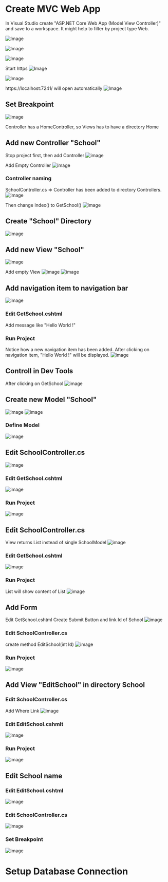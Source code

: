 # Create MVC Web App

In Visual Studio create "ASP.NET Core Web App (Model View Controller)" and save to a workspace.
It might help to filter by project type Web.

![Image](https://github.com/AwertzHVD/BS-Linz2_Archery_Team2/assets/104345472/2f5c1edf-dfb8-4c9d-8528-617ff8b75166)


![Image](https://github.com/AwertzHVD/BS-Linz2_Archery_Team2/assets/104345472/61f13a7f-c36d-4aca-b734-908fba712f86)


![Image](https://github.com/AwertzHVD/BS-Linz2_Archery_Team2/assets/104345472/e4fc69f8-6707-4dc5-b5d1-36ac6fed9ee3)

Start https
![Image](https://github.com/AwertzHVD/BS-Linz2_Archery_Team2/assets/104345472/778b9d70-94cd-4a5f-bdf3-4b1ce12225d7)


![Image](https://github.com/AwertzHVD/BS-Linz2_Archery_Team2/assets/104345472/78ea6562-7590-462c-866c-23c3ef751be3)

https://localhost:7241/ will open automatically
![Image](https://github.com/AwertzHVD/BS-Linz2_Archery_Team2/assets/104345472/5d539ea2-b407-48bb-bd29-536177f5d026)

## Set Breakpoint
![image](https://github.com/AwertzHVD/MVC_Tutorial/assets/104345472/7c0fa8f0-ef7a-4923-ac06-134cf0924e7c)

Controller has a HomeController, so Views has to have a directory Home

## Add new Controller "School"
Stop project first, then add Controller
![image](https://github.com/AwertzHVD/MVC_Tutorial/assets/104345472/f9bcd3a2-f398-4129-969b-5f99be9bcd74)

Add Empty Controller
![image](https://github.com/AwertzHVD/MVC_Tutorial/assets/104345472/169f5c99-69ac-4ae3-ae4b-8c77c623b908)

### Controller naming
SchoolController.cs => Controller has been added to directory Controllers.
![image](https://github.com/AwertzHVD/MVC_Tutorial/assets/104345472/409ecaf2-9f76-41a9-8368-2d6e53349ce1)

Then change Index() to GetSchool()
![image](https://github.com/AwertzHVD/MVC_Tutorial/assets/104345472/69233649-86e5-4927-9891-04985e99bd27)

## Create "School" Directory
![image](https://github.com/AwertzHVD/MVC_Tutorial/assets/104345472/d89b5804-3444-4995-9226-7bc0fc9628ed)


## Add new View "School"
![image](https://github.com/AwertzHVD/MVC_Tutorial/assets/104345472/2bb599e4-babe-4150-ad37-e76cd936d6aa)

Add empty View
![image](https://github.com/AwertzHVD/MVC_Tutorial/assets/104345472/1d2a19f4-3814-4a96-9c61-1fcc94bec108)
![image](https://github.com/AwertzHVD/MVC_Tutorial/assets/104345472/e49642aa-a85f-43f2-a06a-43da0f2a1965)

## Add navigation item to navigation bar
![image](https://github.com/AwertzHVD/MVC_Tutorial/assets/104345472/25a7b66b-b988-4fec-a8ea-2a7231859eb3)

### Edit GetSchool.cshtml
Add message like "Hello World !"

### Run Project
Notice how a new navigation item has been added. After clicking on navigation item, "Hello World !" will be displayed.
![image](https://github.com/AwertzHVD/MVC_Tutorial/assets/104345472/9a24fd60-1715-4253-ac5f-7b072d9f9018)

## Controll in Dev Tools
After clicking on GetSchool
![image](https://github.com/AwertzHVD/MVC_Tutorial/assets/104345472/64b1029c-1e8a-4744-99f1-ff342d88856d)

## Create new Model "School"
![image](https://github.com/AwertzHVD/MVC_Tutorial/assets/104345472/215a49b9-df80-4fc5-9594-dd39e281f5cd)
![image](https://github.com/AwertzHVD/MVC_Tutorial/assets/104345472/1d7de305-01f9-42db-b71e-163f4bb7cccb)

### Define Model
![image](https://github.com/AwertzHVD/MVC_Tutorial/assets/104345472/21e094aa-de0d-437c-bdd1-ac6036b0bedd)

## Edit SchoolController.cs
![image](https://github.com/AwertzHVD/MVC_Tutorial/assets/104345472/b18e1ea8-9d46-4de4-bb56-7a89b5535224)

### Edit GetSchool.cshtml
![image](https://github.com/AwertzHVD/MVC_Tutorial/assets/104345472/e180b60d-ec58-486a-91b1-55951cea0642)

### Run Project
![image](https://github.com/AwertzHVD/MVC_Tutorial/assets/104345472/4a195dc4-9a5a-4755-83b3-206b5ee07a9e)

## Edit SchoolController.cs
View returns List<SchoolModel> instead of single SchoolModel
![image](https://github.com/AwertzHVD/MVC_Tutorial/assets/104345472/dc4087e6-4e22-4187-b76b-f51e02db2ebb)

### Edit GetSchool.cshtml
![image](https://github.com/AwertzHVD/MVC_Tutorial/assets/104345472/92543431-f871-4e8d-b5b5-53547ac1e4f0)

### Run Project
List will show content of List<SchoolModel>
![image](https://github.com/AwertzHVD/MVC_Tutorial/assets/104345472/83465cdc-d295-49aa-8b04-99b14fe5baa2)

## Add Form
Edit GetSchool.cshtml
Create Submit Button and link Id of School
![image](https://github.com/AwertzHVD/MVC_Tutorial/assets/104345472/0f39231a-d179-4812-b7ad-ea78406e48c6)


### Edit SchoolController.cs
create method EditSchool(int Id)
![image](https://github.com/AwertzHVD/MVC_Tutorial/assets/104345472/b6cb1637-b5de-4ee0-8469-0ee8f4557e12)

### Run Project
![image](https://github.com/AwertzHVD/MVC_Tutorial/assets/104345472/b456efbb-d29c-48cb-8d41-dc263a16ea82)

## Add View "EditSchool" in directory School
### Edit SchoolController.cs
Add Where Link
![image](https://github.com/AwertzHVD/MVC_Tutorial/assets/104345472/a10d18ce-9c68-4d40-92c3-2fb0d8f5a72e)

### Edit EditSchool.cshmlt
![image](https://github.com/AwertzHVD/MVC_Tutorial/assets/104345472/93fa87f3-3683-4626-8041-6c4a6b791a50)

### Run Project
![image](https://github.com/AwertzHVD/MVC_Tutorial/assets/104345472/7455d526-8f26-413d-92da-7c0b91b3585d)

## Edit School name
### Edit EditSchool.cshtml
![image](https://github.com/AwertzHVD/MVC_Tutorial/assets/104345472/c250107e-119c-451c-93dc-d5d399b6079f)

### Edit SchoolController.cs
![image](https://github.com/AwertzHVD/MVC_Tutorial/assets/104345472/c75af39a-4472-4167-808c-c2285a36e59b)

### Set Breakpoint
![image](https://github.com/AwertzHVD/MVC_Tutorial/assets/104345472/61e57cc4-aa86-40f5-a532-1c17c641be17)

# Setup Database Connection
